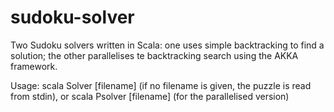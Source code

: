 # sudoku-solver
Two Sudoku solvers written in Scala: one uses simple backtracking to find a solution; the other parallelises te backtracking search using the AKKA framework.

Usage:
scala Solver \[filename\] (if no filename is given, the puzzle is read from stdin), or
scala Psolver \[filename\] (for the parallelised version)
